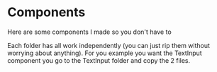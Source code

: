 # Components

Here are some components I made so you don't have to

Each folder has all work independently (you can just rip them without worrying about anything). For you example you want the TextInput component you go to the TextInput folder and copy the 2 files.

